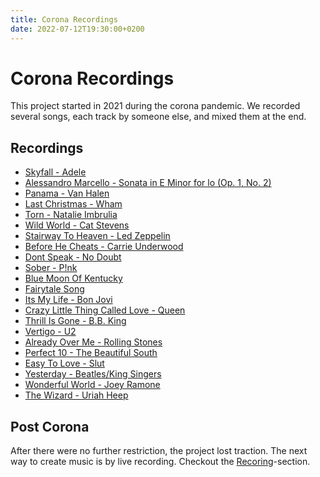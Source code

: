 ```yaml
---
title: Corona Recordings
date: 2022-07-12T19:30:00+0200
---
```

# Corona Recordings

This project started in 2021 during the corona pandemic. We recorded
several songs, each track by someone else, and mixed them at the end.

## Recordings

- [Skyfall - Adele](https://soundcloud.com/dullcovers/skyfall)
- [Alessandro Marcello - Sonata in E Minor for lo (Op. 1, No. 2)](https://soundcloud.com/dullcovers/marcello-sonata)
- [Panama - Van Halen](https://soundcloud.com/dullcovers/panama)
- [Last Christmas - Wham](https://soundcloud.com/dullcovers/last-christmas)
- [Torn - Natalie Imbrulia](https://soundcloud.com/dullcovers/torn)
- [Wild World - Cat Stevens](https://soundcloud.com/dullcovers/wild-world)
- [Stairway To Heaven - Led Zeppelin](https://soundcloud.com/dullcovers/stairway-to-heaven)
- [Before He Cheats - Carrie Underwood](https://soundcloud.com/dullcovers/before-he-cheats)
- [Dont Speak - No Doubt](https://soundcloud.com/dullcovers/dont-speak)
- [Sober - P!nk](https://soundcloud.com/dullcovers/sober-pink)
- [Blue Moon Of Kentucky](https://soundcloud.com/dullcovers/blue-moon-of-kentucky)
- [Fairytale Song](https://soundcloud.com/dullcovers/fairytale)
- [Its My Life - Bon Jovi](https://soundcloud.com/dullcovers/its-my-life)
- [Crazy Little Thing Called Love - Queen](https://soundcloud.com/dullcovers/crazy-little-thing-called-love)
- [Thrill Is Gone - B.B.  King](https://soundcloud.com/dullcovers/thrill-is-gone)
- [Vertigo - U2](https://soundcloud.com/dullcovers/vertigo)
- [Already Over Me - Rolling Stones](https://soundcloud.com/dullcovers/already-over-me)
- [Perfect 10 - The Beautiful South](https://soundcloud.com/dullcovers/perfect-10)
- [Easy To Love - Slut](https://soundcloud.com/dullcovers/easy-to-love)
- [Yesterday - Beatles/King Singers](https://soundcloud.com/dullcovers/yesterday)
- [Wonderful World - Joey Ramone](https://soundcloud.com/dullcovers/wonderful-world)
- [The Wizard - Uriah Heep](https://soundcloud.com/dullcovers/the-wizard-uriah-heep)

## Post Corona

After there were no further restriction, the project lost traction. The next way to create music is by live recording.
Checkout the [Recoring](/recordings/)-section.